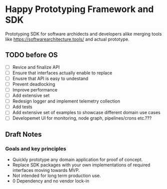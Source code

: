 # Happy Prototyping Framework and SDK

Prototyping SDK for software archidects and developers alike
merging tools like https://softwarearchitecture.tools/ and actual prototype.

## TODO before OS

- [ ] Revice and finalize API
- [ ] Ensure that interfaces actually enable to replace
- [ ] Enusre that API is easy to undestand
- [ ] Prevent deadlocking
- [ ] Improve performance
- [ ] Add extensive set 
- [ ] Redesign logger and implement telemetry collection
- [ ] Add tests
- [ ] Add extensive set of examples to showcase different domain use cases
- [ ] Developemet UI for monitoring, node graph, pipelines/crons etc.??? 

## Draft Notes

### Goals and key principles

- Quickly prototype any domain application for proof of concept.
- Replace SDK packages with your own implementations of required interfaces moving towards MVP. 
- Not intended for long term production use.
- 0 Dependency and no vendor lock-in
